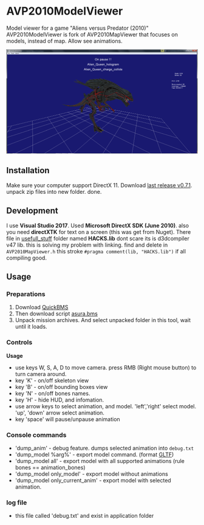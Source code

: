 # AVP2010ModelViewer
Model viewer for a game "Aliens versus Predator (2010)"
AVP2010ModelViewer is fork of AVP2010MapViewer that focuses on models, instead of map. Allow see animations.

![image](https://github.com/Trololp/AVP2010ModelViewer/blob/main/preview.png)

## Installation

Make sure your computer support DirectX 11. Download [last release v0.7.1](https://github.com/Trololp/AVP2010ModelViewer/releases/tag/v0.7.1). unpack zip files into new folder. done.
## Development
I use **Visual Studio 2017**. Used **Microsoft DirectX SDK (June 2010)**. also you need **directXTK** for text on a screen (this was get from Nuget). There file in 
[usefull_stuff](https://github.com/Trololp/AVP2010MapViewer/tree/main/usefull_stuff) folder named **HACKS.lib** dont scare its is d3dcompiler v47 lib. this is solving
my problem with linking. find and delete in `AVP2010MapViewer.h` this stroke `#pragma comment(lib, "HACKS.lib")` if all compiling good.

## Usage

  ### Preparations
   1. Download [QuickBMS](https://aluigi.altervista.org/quickbms.htm)
   2. Then download script [asura.bms](https://github.com/Trololp/AVP2010MapViewer/blob/main/usefull_stuff/asura.bms)
   3. Unpack mission archives. And select unpacked folder in this tool, wait until it loads.
 
  ### Controls   
   **Usage**
   - use keys W, S, A, D to move camera. press RMB (Right mouse button) to turn camera around.
   - key 'K' - on/off skeleton view
   - key 'B' - on/off bounding boxes view
   - key 'N' - on/off bones names.
   - key 'H' - hide HUD, and infomation.
   - use arrow keys to select animation, and model. 'left','right' select model.
   'up', 'down' arrow select animation.
   - key 'space' will pause/unpause animation
   ### Console commands
   - 'dump_anim' - debug feature. dumps selected animation into `debug.txt`
   - 'dump_model %arg%' - export model command. (format  [GLTF](https://www.khronos.org/registry/glTF/specs/2.0/glTF-2.0.html))
   - 'dump_model all' - export model with all supported animations (rule bones == animation_bones)
   - 'dump_model only_model' - export model without animations
   - 'dump_model only_current_anim' - export model with selected animation.
   ### log file
   - this file called 'debug.txt' and exist in application folder
